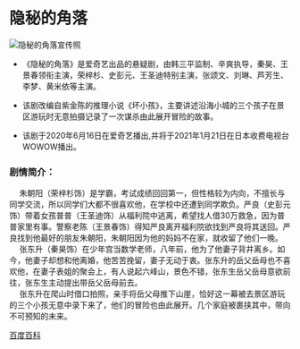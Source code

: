 # 隐秘的角落

![隐秘的角落宣传照](https://ss0.bdstatic.com/70cFuHSh_Q1YnxGkpoWK1HF6hhy/it/u=1073571319,3409925065&fm=26&gp=0.jpg "宣传照")

- 《隐秘的角落》是爱奇艺出品的悬疑剧，由韩三平监制、辛爽执导，秦昊、王景春领衔主演，荣梓杉、史彭元、王圣迪特别主演，张颂文、刘琳、芦芳生、李梦、黄米依等主演。

- 该剧改编自紫金陈的推理小说《坏小孩》，主要讲述沿海小城的三个孩子在景区游玩时无意拍摄记录了一次谋杀由此展开冒险的故事。

- 该剧于2020年6月16日在爱奇艺播出,并将于2021年1月21日在日本收费电视台WOWOW播出。

### 剧情简介：
&emsp;  朱朝阳（荣梓杉饰）是学霸，考试成绩回回第一，但性格较为内向，不擅长与同学交流，所以同学们大都不很喜欢他，在学校中还遭到同学欺负。严良（史彭元饰）带着女孩普普（王圣迪饰）从福利院中逃离，希望找人借30万救急，因为普普家里有事。警察老陈（王景春饰）得知严良离开福利院欲找到严良将其送回。严良找到他最好的朋友朱朝阳，朱朝阳因为他的妈妈不在家，就收留了他们一晚。  
&emsp;  张东升（秦昊饰）在少年宫当数学老师，八年前，他为了他妻子背井离乡。如今，他妻子却想和他离婚，他苦苦挽留，妻子无动于衷。张东升的岳父岳母也不喜欢他，在妻子表姐的聚会上，有人说起六峰山，景色不错，张东生岳父岳母意欲前往，张东生主动提出带岳父岳母前去。  
&emsp;  张东升在爬山时借口拍照，亲手将岳父母推下山崖，恰好这一幕被去景区游玩的三个小孩无意中录下来了，他们的冒险也由此展开。几个家庭被裹挟其中，带向不可预知的未来。

[百度百科](https://baike.baidu.com/item/%E9%9A%90%E7%A7%98%E7%9A%84%E8%A7%92%E8%90%BD/49921901?fr=aladdin#reference-[4]-25364191-wrap)

